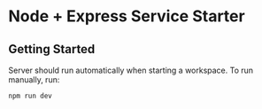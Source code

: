 # Node + Express Service Starter

## Getting Started

Server should run automatically when starting a workspace. To run manually, run:
```sh
npm run dev
```
